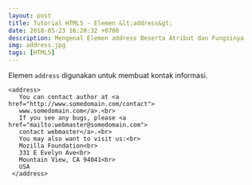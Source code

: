 ```yaml
---
layout: post
title: Tutorial HTML5 - Elemen &lt;address&gt;
date: 2018-05-23 16:20:32 +0700
description: Mengenal Elemen address Beserta Atribut dan Fungsinya
img: address.jpg
tags: [HTML5]
---
```

Elemen <code>address</code> digunakan untuk membuat kontak informasi.

<pre>
<code data-language="html">&lt;address&gt;
   You can contact author at &lt;a href="http://www.somedomain.com/contact"&gt;
   www.somedomain.com&lt;/a&gt;.&lt;br&gt;
   If you see any bugs, please &lt;a href="mailto:webmaster@somedomain.com"&gt;
   contact webmaster&lt;/a&gt;.&lt;br&gt;
   You may also want to visit us:&lt;br&gt;
   Mozilla Foundation&lt;br&gt;
   331 E Evelyn Ave&lt;br&gt;
   Mountain View, CA 94041&lt;br&gt;
   USA
 &lt;/address&gt;</code>
</pre>